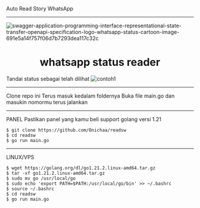 Auto Read Story WhatsApp
___
![swagger-application-programming-interface-representational-state-transfer-openapi-specification-logo-whatsapp-status-cartoon-image-691e5a14f757f06d7b7293dea117c32c](https://github.com/Onichaa/readsw/blob/main/swagger-application-programming-interface-representational-state-transfer-openapi-specification-logo-whatsapp-status-cartoon-image-691e5a14f757f06d7b7293dea117c32c.png)
<h1 align="center">whatsapp status reader</h1>

Tandai status sebagai telah dilihat
![contoh1](https://github.com/Onichaa/readsw/blob/main/IMG-20220808-WA0227.jpg)

___
Clone repo ini
Terus masuk kedalam foldernya
Buka file main.go dan masukin nomormu
terus jalankan

___
PANEL
Pastikan panel yang kamu beli support golang versi 1.21

```
$ git clone https://github.com/Onichaa/readsw
$ cd readsw
$ go run main.go
```
___
LINUX/VPS

```
$ wget https://golang.org/dl/go1.21.2.linux-amd64.tar.gz
$ tar -xf go1.21.2.linux-amd64.tar.gz
$ sudo mv go /usr/local/go
$ sudo echo 'export PATH=$PATH:/usr/local/go/bin' >> ~/.bashrc
$ source ~/.bashrc
$ cd readsw
$ go run main.go
```



